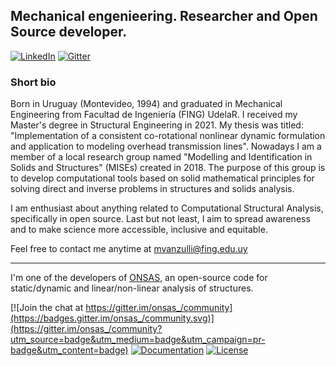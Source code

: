 ## Mechanical engenieering. Researcher and Open Source developer.

<p> <a href="https://www.linkedin.com/in/mauricio-vanzulli-b0a648224/"_blank"><img alt="LinkedIn" src="https://img.shields.io/badge/linkedin-%230077B5.svg?&style=for-the-badge&logo=linkedin&logoColor=white" /></a> 
  <a href="https://gitter.im/onsas_/community?utm_source=badge&utm_medium=badge&utm_campaign=pr-badge&utm_content=badge" target="_blank"><img alt="Gitter" src="https://img.shields.io/gitter/room/JuliaReach/Lobby?style=for-the-badge&logo=gitter&logoColor=white" /></a>
</p>

### Short bio
Born in Uruguay (Montevideo, 1994) and graduated in Mechanical Engineering from Facultad de Ingeniería (FING) UdelaR. I received my Master's degree in Structural Engineering in 2021. My thesis was titled: "Implementation of a consistent co-rotational nonlinear dynamic formulation and application to modeling overhead transmission lines". Nowadays I am a member of a local research group named "Modelling and Identification in Solids and Structures" (MISEs) created in 2018. The purpose of this group is to develop computational tools based on solid mathematical principles for solving direct and inverse problems in structures and solids analysis.

I am enthusiast about anything related to Computational Structural Analysis, specifically in open source. Last but not least, I aim to spread awareness and to make science more accessible, inclusive and equitable. 
  
Feel free to contact me anytime at mvanzulli@fing.edu.uy

------
I'm one of the developers of [ONSAS](https://github.com/ONSAS/ONSAS.m), an open-source code for static/dynamic and linear/non-linear analysis of structures.

[![Join the chat at https://gitter.im/onsas_/community](https://badges.gitter.im/onsas_/community.svg)](https://gitter.im/onsas_/community?utm_source=badge&utm_medium=badge&utm_campaign=pr-badge&utm_content=badge)
[![Documentation](https://img.shields.io/badge/docs-latest-blue.svg)](https://onsas.github.io/ONSAS.docs/dev/)
[![License](https://img.shields.io/badge/License-GPLv3-green.svg)](https://github.com/ONSAS/ONSAS/blob/master/COPYING.txt)
